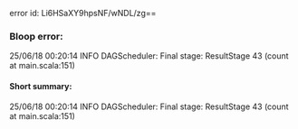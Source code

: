 error id: Li6HSaXY9hpsNF/wNDL/zg==
### Bloop error:

25/06/18 00:20:14 INFO DAGScheduler: Final stage: ResultStage 43 (count at main.scala:151)
#### Short summary: 

25/06/18 00:20:14 INFO DAGScheduler: Final stage: ResultStage 43 (count at main.scala:151)